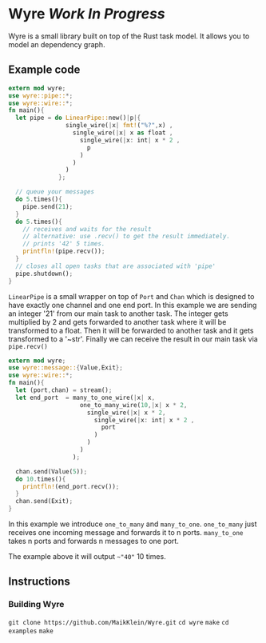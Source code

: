 # Wyre *Work In Progress*
Wyre is a small library built on top of the Rust task model. It allows you to model an dependency graph.
## Example code


~~~rust
extern mod wyre;
use wyre::pipe::*;
use wyre::wire::*;
fn main(){
  let pipe = do LinearPipe::new()|p|{ 
                single_wire(|x| fmt!("%?",x) ,
                  single_wire(|x| x as float ,
                    single_wire(|x: int| x * 2 ,
                      p
                    )
                  )
                )    
              };

  // queue your messages
  do 5.times(){
    pipe.send(21);
  }
  do 5.times(){
    // receives and waits for the result
    // alternative: use .recv() to get the result immediately.
    // prints '42' 5 times.
    printfln!(pipe.recv());
  }
  // closes all open tasks that are associated with 'pipe'
  pipe.shutdown();
}
~~~
`LinearPipe` is a small wrapper on top of `Port` and `Chan` which is designed to have exactly one channel and one end port. In this example we are sending an integer '21' from our main task to another task. The integer gets multiplied by 2 and gets forwarded to another task where it will be transformed to a float. Then it will be forwarded to another task and it gets transformed to a '~str'. Finally we can receive the result in our main task via `pipe.recv()`

~~~rust
extern mod wyre;
use wyre::message::{Value,Exit};
use wyre::wire::*;
fn main(){
  let (port,chan) = stream();
  let end_port  = many_to_one_wire(|x| x,
                    one_to_many_wire(10,|x| x * 2,
                      single_wire(|x| x * 2,
                        single_wire(|x: int| x * 2 ,
                          port
                        )
                      )
                    )
                  );

  chan.send(Value(5));
  do 10.times(){
    printfln!(end_port.recv());
  }
  chan.send(Exit);
}
~~~

In this example we introduce `one_to_many` and `many_to_one`. `one_to_many` just receives one incoming message and forwards it to n ports. `many_to_one` takes n ports and forwards n messages to one port.

The example above it will output `~"40"` 10 times.
## Instructions

### Building Wyre
`git clone https://github.com/MaikKlein/Wyre.git`
`cd wyre`
`make`
`cd examples`
`make`



